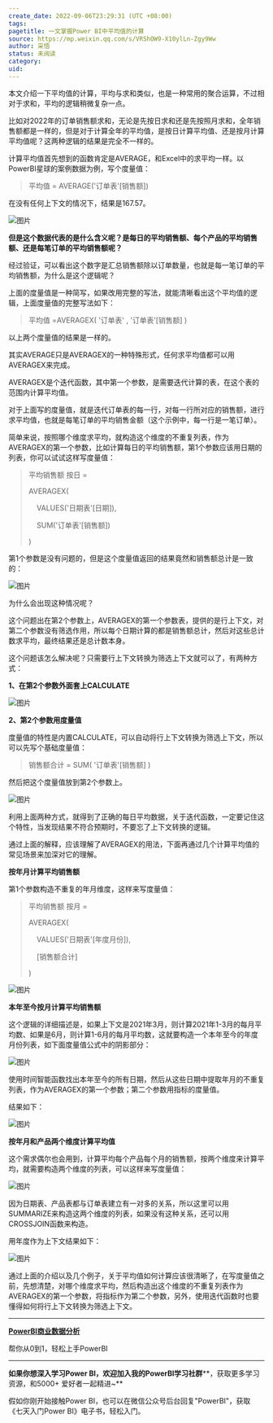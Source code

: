 ```yaml
---
create_date: 2022-09-06T23:29:31 (UTC +08:00)
tags: 
pagetitle: 一文掌握Power BI中平均值的计算
source: https://mp.weixin.qq.com/s/VRShOW9-X10ylLn-Zgy9Ww
author: 采悟
status: 未阅读
category: 
uid: 
---
```


本文介绍一下平均值的计算，平均与求和类似，也是一种常用的聚合运算，不过相对于求和，平均的逻辑稍微复杂一点。

比如对2022年的订单销售额求和，无论是先按日求和还是先按照月求和，全年销售额都是一样的，但是对于计算全年的平均值，是按日计算平均值、还是按月计算平均值呢？这两种逻辑的结果是完全不一样的。

计算平均值首先想到的函数肯定是AVERAGE，和Excel中的求平均一样。以PowerBI星球的案例数据为例，写个度量值：

> 平均值 \= AVERAGE('订单表'\[销售额\])

在没有任何上下文的情况下，结果是167.57。

![图片](https://mmbiz.qpic.cn/mmbiz_png/aHEbZtANQJO5zoYR6pbK9IbeSSraiaQlPzwE8ve8Rd8u9JaV8V53sYVpcbaEEULDoTHiabms3icW9JNrS1bpFgxIQ/640?wx_fmt=png&wxfrom=5&wx_lazy=1&wx_co=1)

**但是这个数据代表的是什么含义呢？是每日的平均销售额、每个产品的平均销售额、还是每笔订单的平均销售额呢？**

经过验证，可以看出这个数字是汇总销售额除以订单数量，也就是每一笔订单的平均销售额，为什么是这个逻辑呢？

上面的度量值是一种简写，如果改用完整的写法，就能清晰看出这个平均值的逻辑，上面度量值的完整写法如下：

> 平均值 \=AVERAGEX( '订单表' , '订单表'\[销售额\] )

以上两个度量值的结果是一样的。

其实AVERAGE只是AVERAGEX的一种特殊形式，任何求平均值都可以用AVERAGEX来完成。

AVERAGEX是个迭代函数，其中第一个参数，是需要迭代计算的表，在这个表的范围内计算平均值。

对于上面写的度量值，就是迭代订单表的每一行，对每一行所对应的销售额，进行求平均值，也就是每笔订单的平均销售金额（这个示例中，每一行是一笔订单）。

简单来说，按照哪个维度求平均，就构造这个维度的不重复列表，作为AVERAGEX的第一个参数，比如计算每日的平均销售额，第1个参数应该用日期的列表，你可以试试这样写度量值：

> 平均销售额 按日 =
> 
> AVERAGEX(
> 
>     VALUES('日期表'\[日期\]),
> 
>     SUM('订单表'\[销售额\])
> 
> )

第1个参数是没有问题的，但是这个度量值返回的结果竟然和销售额总计是一致的：

![图片](https://mmbiz.qpic.cn/mmbiz_png/aHEbZtANQJO5zoYR6pbK9IbeSSraiaQlPLrq80hEHHrygjVfj6jPqxdrMKkSic5bFhNgasZI6KVBq8RzuLyHGHVQ/640?wx_fmt=png&wxfrom=5&wx_lazy=1&wx_co=1)

为什么会出现这种情况呢？

这个问题出在第2个参数上，AVERAGEX的第一个参数表，提供的是行上下文，对第二个参数没有筛选作用，所以每个日期计算的都是销售额总计，然后对这些总计数求平均，最终结果还是总计数本身。  

这个问题该怎么解决呢？只需要行上下文转换为筛选上下文就可以了，有两种方式：  

**1、在第2个参数外面套上CALCULATE**

![图片](https://mmbiz.qpic.cn/mmbiz_png/aHEbZtANQJO5zoYR6pbK9IbeSSraiaQlPX7NauCG7fetoC9yKGHM5HIuicpyiaamYAicoFiax36icoGrW0lYlSdytnibA/640?wx_fmt=png&wxfrom=5&wx_lazy=1&wx_co=1)

**2、第2个参数用度量值**

度量值的特性是内置CALCULATE，可以自动将行上下文转换为筛选上下文，所以可以先写个基础度量值：  

> 销售额合计 \= SUM( '订单表'\[销售额\] )

然后把这个度量值放到第2个参数上。

![图片](https://mmbiz.qpic.cn/mmbiz_png/aHEbZtANQJO5zoYR6pbK9IbeSSraiaQlPhmpeCSg8yTzibprOMjMWibCic3icQJ3gK3nTGHSsgWZGSiaqQAcTpDm2wmw/640?wx_fmt=png&wxfrom=5&wx_lazy=1&wx_co=1)

利用上面两种方式，就得到了正确的每日平均数据，关于迭代函数，一定要记住这个特性，当发现结果不符合预期时，不要忘了上下文转换的逻辑。

通过上面的解释，应该理解了AVERAGEX的用法，下面再通过几个计算平均值的常见场景来加深对它的理解。

**按年月计算平均销售额**

第1个参数构造不重复的年月维度，这样来写度量值：  

> 平均销售额 按月 \=
> 
> AVERAGEX(
> 
>     VALUES('日期表'\[年度月份\]),
> 
>     \[销售额合计\]
> 
> )

![图片](https://mmbiz.qpic.cn/mmbiz_png/aHEbZtANQJO5zoYR6pbK9IbeSSraiaQlPEEMRlYjibOKKJGnr9JnSft4kAKzyTs8icg7SeAAWJ1ZWl3WNxC09c0nQ/640?wx_fmt=png&wxfrom=5&wx_lazy=1&wx_co=1)

**本年至今按月计算平均销售额**

这个逻辑的详细描述是，如果上下文是2021年3月，则计算2021年1-3月的每月平均数、如果是6月，则计算1-6月的每月平均数，这就要构造一个本年至今的年度月份列表，如下面度量值公式中的阴影部分：

![图片](https://mmbiz.qpic.cn/mmbiz_png/aHEbZtANQJO5zoYR6pbK9IbeSSraiaQlP1nMCEhZSGhQkuPzOyZO3nFBIPx2YExlb5lVy19DyaSoAjEK6v6fFew/640?wx_fmt=png&wxfrom=5&wx_lazy=1&wx_co=1)

使用时间智能函数找出本年至今的所有日期，然后从这些日期中提取年月的不重复列表，作为AVERAGEX的第一个参数；第二个参数用指标的度量值。

结果如下：

![图片](https://mmbiz.qpic.cn/mmbiz_png/aHEbZtANQJO5zoYR6pbK9IbeSSraiaQlPyCunUmawDXHfNPrLSAB9zB4Z6BqpRWicQr95TJ2aQpzJlRb3dpbu3RA/640?wx_fmt=png&wxfrom=5&wx_lazy=1&wx_co=1)

**按年月和产品两个维度计算平均值**

这个需求偶尔也会用到，计算平均每个产品每个月的销售额，按两个维度来计算平均，就需要构造两个维度的列表，可以这样来写度量值：

![图片](https://mmbiz.qpic.cn/mmbiz_png/aHEbZtANQJO5zoYR6pbK9IbeSSraiaQlPyhJGereHh20c4OVumTMf98LH2gSsbCXYDWOz10ia7NE1H6DGjYuUrBg/640?wx_fmt=png&wxfrom=5&wx_lazy=1&wx_co=1)

因为日期表、产品表都与订单表建立有一对多的关系，所以这里可以用SUMMARIZE来构造这两个维度的列表，如果没有这种关系，还可以用CROSSJOIN函数来构造。

用年度作为上下文结果如下：

![图片](https://mmbiz.qpic.cn/mmbiz_png/aHEbZtANQJO5zoYR6pbK9IbeSSraiaQlPy0gzAFL0sYfpP2EC7uP1Bxhib4ibwjvhHeRZUsk3grNBuuYJZSIdMrvg/640?wx_fmt=png&wxfrom=5&wx_lazy=1&wx_co=1)

通过上面的介绍以及几个例子，关于平均值如何计算应该很清晰了，在写度量值之前，先想清楚，对哪个维度求平均，然后构造出这个维度的不重复列表作为AVERAGEX的第一个参数，将指标作为第二个参数，另外，使用迭代函数时也要懂得如何将行上下文转换为筛选上下文。

___

[**PowerBI商业数据分析**](http://mp.weixin.qq.com/s?__biz=MzA4MzQwMjY4MA==&mid=2484074987&idx=1&sn=5cf4ba4b683ee9136bb7a26f6e9bcf01&chksm=8e0c533cb97bda2add48a4576b9c1e230249a5a4160dd93cd677a37ea21d26fc9cc26fc4cb1c&scene=21#wechat_redirect)

帮你从0到1，轻松上手PowerBI

___

**如果你想深入学习Power BI，欢迎加入我的PowerBI学习社群****，获取更多学习资源，和5000+ 爱好者一起精进~**

假如你刚开始接触Power BI，也可以在微信公众号后台回复"PowerBI"，获取《七天入门Power BI》电子书，轻松入门。
